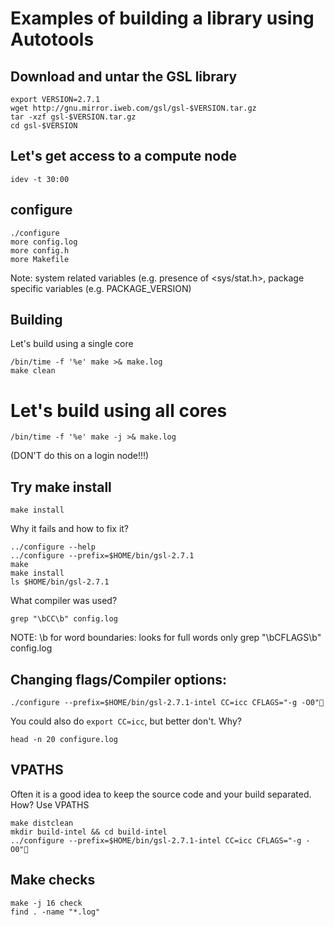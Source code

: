 # Examples of building a library using Autotools

## Download and untar the GSL library

```
export VERSION=2.7.1
wget http://gnu.mirror.iweb.com/gsl/gsl-$VERSION.tar.gz
tar -xzf gsl-$VERSION.tar.gz
cd gsl-$VERSION
```
## Let's get access to a compute node

```
idev -t 30:00 
```

## configure

```
./configure
more config.log
more config.h
more Makefile
```

Note: system related variables (e.g. presence of <sys/stat.h>, package specific variables (e.g. PACKAGE_VERSION)

## Building

Let's build using a single core

```
/bin/time -f '%e' make >& make.log
make clean
```

# Let's build using all cores

```
/bin/time -f '%e' make -j >& make.log
```
(DON'T do this on a login node!!!)

## Try make install

```
make install
```

Why it fails and how to fix it?

```
../configure --help
../configure --prefix=$HOME/bin/gsl-2.7.1
make
make install
ls $HOME/bin/gsl-2.7.1
```

What compiler was used?
```
grep "\bCC\b" config.log
```
NOTE: \b for word boundaries: looks for full words only
grep "\bCFLAGS\b" config.log

## Changing flags/Compiler options:
```
./configure --prefix=$HOME/bin/gsl-2.7.1-intel CC=icc CFLAGS="-g -O0"
```

You could also do `export CC=icc`, but better don't. Why?

```
head -n 20 configure.log
```

## VPATHS
Often it is a good idea to keep the source code and your build separated. How? Use VPATHS

```
make distclean
mkdir build-intel && cd build-intel
../configure --prefix=$HOME/bin/gsl-2.7.1-intel CC=icc CFLAGS="-g -O0"
```

## Make checks

```
make -j 16 check
find . -name "*.log"
```


